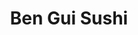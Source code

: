 ---
layout: place
title: "Ben Gui Sushi"
permalink: /virginia/roanoke/ben-gui-sushi.html
stateAbbr: VA
stateName: Virginia
cityName: Roanoke
seo:
  name: "Ben Gui Sushi"
  type: Restaurant
  links: http://www.benguisushi.com/
description: "Relaxed, stylish Japanese restaurant offering a variety of sushi, plus teriyaki, udon & bento boxes. Looking for sushi in Roanoke, Virginia? Check out Ben Gu..."
place_id: ChIJd66bl8YMTYgRTuemx0gYodE
photos:
  - name: >-
      places/ChIJd66bl8YMTYgRTuemx0gYodE/photos/AeeoHcIYAzIxtKbYY7hsrh1bzsIjjkg2tVEPGKQcuawIBvnRfLwFvMIUgVUF2UDL9wuauwwbAxmznThe9Zm8eIFY1JK9ggaQIhrf3pt2TtemrlN7xR7ue9KgFNTid9cNQ_RdYTdUos3fVfhMgKII-2uRfBvwCsN266cNRTzQWkdPrS-hXycBRjXVrTZ038NkAxkhZ7vSZ2w-ptEB5wgFiuUuueCco_J46UL06htWinIJOhOnFbUwDfD4rB1bv6SdlRCilt1GyNA1eF8qNbKBoylL5-1SA6BerlGUSPh_ZIBcr_sNaRRpBkFDx6Kfud_4z8ZEcPUAmxMIshEQwBqbIdLuH2p-YP_fdaZIH0c4P3oded79GU2sHFtoVHQKNn5WT4xFiU-aNXI7V9suhSWMx_gZ7NZUI0EBW_RmZ703doP-LRSJ0p7y
    widthPx: 3024
    heightPx: 3780
    authorAttributions:
      - displayName: marj1st
        uri: https://maps.google.com/maps/contrib/105921209642872302825
        photoUri: >-
          https://lh3.googleusercontent.com/a-/ALV-UjWY-tH0C9stSkprokNSvwG9MgXJCBORHSlNcV3sZRLzlEg35CQ=s100-p-k-no-mo
    flagContentUri: >-
      https://www.google.com/local/imagery/report/?cb_client=maps_api_places.places_api&image_key=!1e10!2sCIHM0ogKEICAgICkmsKMsgE&hl=en-US
    googleMapsUri: >-
      https://www.google.com/maps/place//data=!3m4!1e2!3m2!1sCIHM0ogKEICAgICkmsKMsgE!2e10!4m2!3m1!1s0x884d0cc6979bae77:0xd1a11848c7a6e74e
  - name: >-
      places/ChIJd66bl8YMTYgRTuemx0gYodE/photos/AeeoHcKr7DRnUYwIePzZ_pPXHY519T6N1zyNPTNQEGbuQxcHOfIxrpYkMZmuwjq0DV2b8SpCvX5-xVYBMLqYh09IOTgmxwR_e3owm_Kj4LdvxwchcYZiJDHvqfm3_UZoNIa-2DjQEZtuRGTS4d7-fRajacSLHGuk-1wvUYPx1zshlNeDLyxxVJR_rEtxcwHl5Akk9q63FgfSIA6n2POZG4sjZ2rzvydQ33kKzD1J7w5BEqfDb4EAL-xhHSoEXImDbPa9FlIznMm3iI1IUU5alBTG7u_45wip2BJkdj2-H6GfwVsvXd9gkIKeC5za7q6B5yhZoNithaD5Dxswu570KxbcvN4OeibwAWOpsP_ysp_gO4WMhRh53A3NeJtL4UMLrBVQqP6ZC8n20vDFjMLy0zuTdI9E0b4ga6HWGZbTpdwvBd8B6g2YdJjYZ1xoxgQiDUP2
    widthPx: 3024
    heightPx: 4032
    authorAttributions:
      - displayName: Casey Clark
        uri: https://maps.google.com/maps/contrib/113395482093301568709
        photoUri: >-
          https://lh3.googleusercontent.com/a/ACg8ocI6SZj8FJA9YK7pK6N0bx8eFPyz6QPhVGMcCyP1vWGzgSDVWdFK=s100-p-k-no-mo
    flagContentUri: >-
      https://www.google.com/local/imagery/report/?cb_client=maps_api_places.places_api&image_key=!1e10!2sCIABIhADyc5UDSjx32e-MKkABchr&hl=en-US
    googleMapsUri: >-
      https://www.google.com/maps/place//data=!3m4!1e2!3m2!1sCIABIhADyc5UDSjx32e-MKkABchr!2e10!4m2!3m1!1s0x884d0cc6979bae77:0xd1a11848c7a6e74e
  - name: >-
      places/ChIJd66bl8YMTYgRTuemx0gYodE/photos/AeeoHcIDMYs7aM21xWuozMFkiKBmEX5bEpjivWndWFyuZrCI2zv0wv6mXdzpJDyXeytKXpVnJ9ovTMuBjKAFLyS9ToziA3-B89lnZRx56bbN28XECrPiRnSwPtK9wpk6C1jyEzuw4wkfPskQEbkP_zs-w5ipX2IGlFEDmxqmERgXsMkc4sNmbPPwQy7PC88OxYQMOf_AxDIHGzsk5RW_Ydk407zdaQ_49V4dFYVUSnTPgA5EKCNCeqGiAYK-8FCJ1E3Ckbc_ieHgkIOW8FXzSqI8XoHiK5ZqkcHseS1ywUy2cdY8GTu8NAm9x2fR0RFcC6xH5Qrw0jbatS4ErgoiVnxqmRMSP6jTSOz9d-fPoezKghHrnHLSDgfJRZdN6mo6NJjKYBFO0rgFVW7lTpXi44SuzuXYsfbKgN2yGvQT7LPUcSaknbn1
    widthPx: 3072
    heightPx: 4080
    authorAttributions:
      - displayName: Amber Dawn
        uri: https://maps.google.com/maps/contrib/102726035438451106562
        photoUri: >-
          https://lh3.googleusercontent.com/a-/ALV-UjWG0-vC1y6sll37CrSEU5FwInRsFkT33SYRQADLgqTaxqvUWFeNZg=s100-p-k-no-mo
    flagContentUri: >-
      https://www.google.com/local/imagery/report/?cb_client=maps_api_places.places_api&image_key=!1e10!2sCIHM0ogKEICAgIDXkLP63QE&hl=en-US
    googleMapsUri: >-
      https://www.google.com/maps/place//data=!3m4!1e2!3m2!1sCIHM0ogKEICAgIDXkLP63QE!2e10!4m2!3m1!1s0x884d0cc6979bae77:0xd1a11848c7a6e74e
  - name: >-
      places/ChIJd66bl8YMTYgRTuemx0gYodE/photos/AeeoHcI9zwAtvm8-l6Onk_87cJ6UcSsQEy3yAIArv4esqi2pbpD9IITh7btWqMgGAVYRssb-AqPt70UdUyD3aejPa8ypBUMdy7FkHC8dXl6oOBoeRvZjQSAYELGuffu7Nux1UJrh2TCvzIDaVbVj_yp5YuL07aycbE8g_TnUass0maqpSALnX16QzSGyz5l__xyeVqHvEtHzq8iNnecM7md97MVhs4mnMI-RJbO7DAWSkh2Ytn_Ahh5zFFXtWgyQitTQXHmRtE2LxHOdUs3r67iaylJqtt-YMEOTl8Lp-qJYO3GHE-vlcX0I7mU5lOqNioXt8owtgnWYw0wV2zgggTgG40AtKI5Bb2hK0IjQyuGfbJf-MEREECz56gCidR4K0erL4d4JoZIN5sO6vkd8MpFSumtxeaCN_p7Ig437xndcUBwcfA
    widthPx: 3000
    heightPx: 4000
    authorAttributions:
      - displayName: Rachael Hager
        uri: https://maps.google.com/maps/contrib/109881694309455687737
        photoUri: >-
          https://lh3.googleusercontent.com/a-/ALV-UjXwpcIhWgyZOMFB-VeAokQO9_Gb3qQAouxkvT-ZOnWUeW4akWQe=s100-p-k-no-mo
    flagContentUri: >-
      https://www.google.com/local/imagery/report/?cb_client=maps_api_places.places_api&image_key=!1e10!2sCIHM0ogKEICAgICT1ubIdA&hl=en-US
    googleMapsUri: >-
      https://www.google.com/maps/place//data=!3m4!1e2!3m2!1sCIHM0ogKEICAgICT1ubIdA!2e10!4m2!3m1!1s0x884d0cc6979bae77:0xd1a11848c7a6e74e
  - name: >-
      places/ChIJd66bl8YMTYgRTuemx0gYodE/photos/AeeoHcILOMOe3WmttlnqeLO5mbRsjYoBUSNJv0qafX_H3XOI4HHYFBllevyS-s1YJxi84i2oBJbo-Nllk1yb_8grjoOFmy8V1NDHl6fopJzUcn3w2T30nG9LSWcyTcIb4k2hEiptC0C6wcCSQ-l2qr17Bv-eSOXmCJpzVa2IpOYfD2pQCdclyweK9jyh0jCFXOmaIopYme3mUahbnPyG3NPNkUuseH7g_M3IlVhqT1Fsn-iiOoHosReJFbSbUhNzNl3MUxXbpUpqboXk-dhdznxbJ6xE_mLIisoTQu6th5jwWrjBab8W93anvziKPcEoFTKM3V9Bv_fs5X9Fib82_9c82qkbJ2rLnLCpV5mih1ks6Uu21cgzFBq2DKQ3jr0ez8S7f45lsRxzLzNtyWJcbfA3dwztXl9GJH4h920gNAanQYzA1kM
    widthPx: 3024
    heightPx: 4032
    authorAttributions:
      - displayName: Caitlin Dalton
        uri: https://maps.google.com/maps/contrib/100120169384588974670
        photoUri: >-
          https://lh3.googleusercontent.com/a/ACg8ocIYxlVr4vp89LrrPQ-NPVCHskEn9EKQfWaEJ0tIW-jpOn67Xg=s100-p-k-no-mo
    flagContentUri: >-
      https://www.google.com/local/imagery/report/?cb_client=maps_api_places.places_api&image_key=!1e10!2sCIHM0ogKEICAgICVt72K6gE&hl=en-US
    googleMapsUri: >-
      https://www.google.com/maps/place//data=!3m4!1e2!3m2!1sCIHM0ogKEICAgICVt72K6gE!2e10!4m2!3m1!1s0x884d0cc6979bae77:0xd1a11848c7a6e74e
  - name: >-
      places/ChIJd66bl8YMTYgRTuemx0gYodE/photos/AeeoHcJYGaqiOAedobmj1CybmxopBWNMnTv9ldCfWerfLq_C8xeINb-TyGyRR6dz7ZReYuTkjpa7_urxgGjF1tPkDXI7kU1nVFsybhx5Y7dUnPCqP-BmJ0ucr04PCjxKexmxckO2ZMyt_B_yIZ240hqOVr795HUbjpKzLgYr10oOmewoWwH8xUNUzV14aaee_bwgaXy83VJRTvmwZZPwvrxADUVXvKjcJZVd1srAFahtTWyVx48Su2J1JujScuDFrOgnG_nkE2n8S60nGTyFPdsdfCUMaJJ0pyOKWk2idbRhRjditNFiugTyaQuUnrMiSTDIGd-5E8mlxOOA29bQEmNF-H6wUQ_JpeOll3BdiR3cevknMQBOYFRtFRDdUHrby6NFn8C-mUKgni1-kRfvZynUEeadLIem7AYosqNAR7vCJFCZ3MWu
    widthPx: 3024
    heightPx: 4032
    authorAttributions:
      - displayName: Mikayla Hearne
        uri: https://maps.google.com/maps/contrib/115384377452307215062
        photoUri: >-
          https://lh3.googleusercontent.com/a-/ALV-UjWzOTMLCizVE0r3pV7-4jZTpOkN7uPzjdSK2wDrN7Eiih2fbt_5xA=s100-p-k-no-mo
    flagContentUri: >-
      https://www.google.com/local/imagery/report/?cb_client=maps_api_places.places_api&image_key=!1e10!2sCIHM0ogKEICAgIC_0cm41wE&hl=en-US
    googleMapsUri: >-
      https://www.google.com/maps/place//data=!3m4!1e2!3m2!1sCIHM0ogKEICAgIC_0cm41wE!2e10!4m2!3m1!1s0x884d0cc6979bae77:0xd1a11848c7a6e74e
  - name: >-
      places/ChIJd66bl8YMTYgRTuemx0gYodE/photos/AeeoHcJZmeu2kcwjMx16I6if38aQdVIf7vXxCq4dVXQFCw4OT-z3Xukesy5FbG4_UZUsR7B-eKYk6yJwAPwCYCm1ZIzwts6QILtZIQYAZGAS-5DjcR_GQBKYb02A8-tQ1_2rUaps_6CSv6Vmw92M3mzlp2hpOTX29ZLrk4Xwg-U2t_xVNBqgkBqzm0cjgV5mqFVtwy4VvVqGFwheOsbTTRdvl1oblSgzI2sP6S2j9i_EFHAkyCwhYYO9DlTPfCk5oEX3_iab6PYfl5537z3qVm6yFTdOOGpppip6WUxuvRth1_CEKNbyHz03wdwT5_A-Aij4y9ziaDlHgLKnqfFFGNGg9yam-_dFXL8BdzsqEMGsK8VQoV91bDgZc8CtP0iktEgechDTKMmbWCtmJ4BK5lrUD5ihZjgvW4clftcSE5N7gwEo3Q
    widthPx: 2316
    heightPx: 3088
    authorAttributions:
      - displayName: Jacob Neat
        uri: https://maps.google.com/maps/contrib/102646583544488346172
        photoUri: >-
          https://lh3.googleusercontent.com/a/ACg8ocKq3bhG75QI3L5SoadiniiPg6sXPb-Ky4aZAO2TLk1yxiZ-1A=s100-p-k-no-mo
    flagContentUri: >-
      https://www.google.com/local/imagery/report/?cb_client=maps_api_places.places_api&image_key=!1e10!2sCIHM0ogKEICAgIDOlYvuRQ&hl=en-US
    googleMapsUri: >-
      https://www.google.com/maps/place//data=!3m4!1e2!3m2!1sCIHM0ogKEICAgIDOlYvuRQ!2e10!4m2!3m1!1s0x884d0cc6979bae77:0xd1a11848c7a6e74e
  - name: >-
      places/ChIJd66bl8YMTYgRTuemx0gYodE/photos/AeeoHcJQr-3yiuitpAJF6mBF9feiQ6Z97pbKHYVeiGksu2Nm28D5APShCdmiEz8HPR-ssOts-CWK5Zf-5W4IA3GIGj8HV7PbI1Dqi1Xy3g4eBp4xQC1Twby2xBALbhseNKAU6N4P1wfcgnBvvSn_nn2iqElZVRq3Jd-WVzTd4RtaB10O09n4r2KjF4kLnVpX-3YbiSmF1qR3KnhQcvlR0JoB4S6ASZkmFqFzzHfWwQoPaTE6dAcbfR_jfNGmsuQ4TO7NvYdkF8AQA-8Z9K6vKEWN3faTkXhzgAnSNNru0VbV6nE8QEpuDyLo2tUfRCzaHAvkpgJ8ViafIS-OqQnEvCF3QoF5IrcUFHp6Sy9YWYSVypFgvLpy817CuMRFP63653L5EzFNXxr9EaMBaZGBwpI7O8zRAg2CIslM6IbdndkU5bBG3g
    widthPx: 3024
    heightPx: 4032
    authorAttributions:
      - displayName: Jacob Neat
        uri: https://maps.google.com/maps/contrib/102646583544488346172
        photoUri: >-
          https://lh3.googleusercontent.com/a/ACg8ocKq3bhG75QI3L5SoadiniiPg6sXPb-Ky4aZAO2TLk1yxiZ-1A=s100-p-k-no-mo
    flagContentUri: >-
      https://www.google.com/local/imagery/report/?cb_client=maps_api_places.places_api&image_key=!1e10!2sCIHM0ogKEICAgIDOlYvueQ&hl=en-US
    googleMapsUri: >-
      https://www.google.com/maps/place//data=!3m4!1e2!3m2!1sCIHM0ogKEICAgIDOlYvueQ!2e10!4m2!3m1!1s0x884d0cc6979bae77:0xd1a11848c7a6e74e
  - name: >-
      places/ChIJd66bl8YMTYgRTuemx0gYodE/photos/AeeoHcKBOZjGbtJxGeI1R8Ij7tAEA1fxMTZvACwvaFCFm-cIf99aRNOsEWJRI3P97k2a8S4N_HmrwC1kSdgXdqiAqzxDeE-65Mdk1uA3-YV9nOUnGAfXf5G2wk4NRsAt6X6TRb181-R1-mDUY8VvaullAYH7QsubqTtZnIu0si1hYW-Att1WuSAwrGiNW-onN16llxFKB0wwEjKJEH9L7PmIgk_LRDdfKP5BDXIss7V1htj56ucn0Yeuva1RcWekgHYKqGSmkPH8QjypVxiZ3-YhrPpdLfDM6gJlxZLdY--oZ7dFQAlSmQXJ2MhR6KC9ZQNQEqLx68m0FAQV0AdsXSrNVbR6XVEd9o2eLAyJasR1SWO0GnmI5krtD7BxecOqoG_sZE5DZIrPfASaZV1jEr9WYJQpNHRcJWXmo1U6to8DzdXtpo8
    widthPx: 1816
    heightPx: 2478
    authorAttributions:
      - displayName: Pete Huffman
        uri: https://maps.google.com/maps/contrib/106286469333713333591
        photoUri: >-
          https://lh3.googleusercontent.com/a-/ALV-UjVd3lCoOMJOybhQLqrDjRb6q489jeUjn_dIIHX2LM6C7SVX-WlcFA=s100-p-k-no-mo
    flagContentUri: >-
      https://www.google.com/local/imagery/report/?cb_client=maps_api_places.places_api&image_key=!1e10!2sCIHM0ogKEICAgICGoOiA-wE&hl=en-US
    googleMapsUri: >-
      https://www.google.com/maps/place//data=!3m4!1e2!3m2!1sCIHM0ogKEICAgICGoOiA-wE!2e10!4m2!3m1!1s0x884d0cc6979bae77:0xd1a11848c7a6e74e
  - name: >-
      places/ChIJd66bl8YMTYgRTuemx0gYodE/photos/AeeoHcIsib6sBR8u0-x2gs3vhoW5egrcUh9RCnG58XLHuScFpmt1vmITHNXMcGwB-mn5Le1Bmsll6ytZ0Y_TF3_TLjQ6bQHZgOSJq9lRlXg7rPCZ7_Zl92jVOc2PnbMObADvGEWPG4MBywPnrNVSss7UflrZcIGfAf5j03WzvfNrIv_hMp2LBEnwARVYHeLcJoa4qrQOo2fSWynFdq9CcbZ710V7kuOQRH-5fHQ2XQ6OKdvmWEpNaiuSkl1G0uXaetiq92xkXco2xs-BXwyHopSquZb6vFiZEl29szbJ7Nu6LQTe0btZ_xziNJREaEMHlkN5fN7wjhHV26AXNs4ckGd-r9lA7inFQrXyBslYzl3DeHuewveE6VvaJAoDUBEXTHSNaYstn8dxa-j2W8nb90xf1nUW6lJJqZICdpcV4APHsQQN7iY
    widthPx: 3024
    heightPx: 4032
    authorAttributions:
      - displayName: James Mowery
        uri: https://maps.google.com/maps/contrib/109116123978428851692
        photoUri: >-
          https://lh3.googleusercontent.com/a-/ALV-UjVDFpin7HQ7gnw0KBHmxrWM3RG6d_lPhQRBPc8_119jaCzex1J_Uw=s100-p-k-no-mo
    flagContentUri: >-
      https://www.google.com/local/imagery/report/?cb_client=maps_api_places.places_api&image_key=!1e10!2sCIHM0ogKEICAgICkoojmiQE&hl=en-US
    googleMapsUri: >-
      https://www.google.com/maps/place//data=!3m4!1e2!3m2!1sCIHM0ogKEICAgICkoojmiQE!2e10!4m2!3m1!1s0x884d0cc6979bae77:0xd1a11848c7a6e74e
address: 4353 Starkey Rd, Roanoke, VA 24018, USA
street: 4353 Starkey Rd
city: Roanoke
state: VA
zip: '24018'
country: USA
neighborhood: null
latitude: '37.228533'
longitude: '-79.982700'
accessibility_options:
  wheelchairAccessibleParking: true
  wheelchairAccessibleEntrance: true
  wheelchairAccessibleRestroom: true
  wheelchairAccessibleSeating: true
business_status: OPERATIONAL
name: Ben Gui Sushi
google_maps_links:
  directionsUri: >-
    https://www.google.com/maps/dir//''/data=!4m7!4m6!1m1!4e2!1m2!1m1!1s0x884d0cc6979bae77:0xd1a11848c7a6e74e!3e0
  placeUri: https://maps.google.com/?cid=15105381326043670350
  writeAReviewUri: >-
    https://www.google.com/maps/place//data=!4m3!3m2!1s0x884d0cc6979bae77:0xd1a11848c7a6e74e!12e1
  reviewsUri: >-
    https://www.google.com/maps/place//data=!4m4!3m3!1s0x884d0cc6979bae77:0xd1a11848c7a6e74e!9m1!1b1
  photosUri: >-
    https://www.google.com/maps/place//data=!4m3!3m2!1s0x884d0cc6979bae77:0xd1a11848c7a6e74e!10e5
primary_type: Sushi Restaurant
opening_hours:
  regular: null
  current: null
secondary_opening_hours:
  regular:
    weekdayDescriptions: null
    type: null
  current:
    weekdayDescriptions: null
    type: null
phone: (540) 772-6888
price_level: PRICE_LEVEL_MODERATE
price_range: $20 &ndash; $30
rating: '4.4'
rating_count: 432
website: http://www.benguisushi.com/
reviews:
  - name: >-
      places/ChIJd66bl8YMTYgRTuemx0gYodE/reviews/ChdDSUhNMG9nS0VJQ0FnSURYa0xQNjdRRRAB
    relativePublishTimeDescription: 5 months ago
    rating: 5
    text:
      text: >-
        I've lived all over and the only other place I had sushi this good was
        Hawaii. The quality is exceptional. We always order the boat and the
        cuts are always melt-in-your-mouth. Whenever I order omakase, I'm never
        disappointed. Even my 20-something sons recognize the superior quality
        and they don't have terribly discerning palates. They also love the
        serene and peaceful atmosphere. Even when multiple tables are seated, it
        retains a quiet ambience. Ben Gui is a reason to live in Roanoke. It's
        pure pleasure for the senses on all levels and not something I ever
        expected to find when returning to my home region, southern Appalachia.
      languageCode: en
    originalText:
      text: >-
        I've lived all over and the only other place I had sushi this good was
        Hawaii. The quality is exceptional. We always order the boat and the
        cuts are always melt-in-your-mouth. Whenever I order omakase, I'm never
        disappointed. Even my 20-something sons recognize the superior quality
        and they don't have terribly discerning palates. They also love the
        serene and peaceful atmosphere. Even when multiple tables are seated, it
        retains a quiet ambience. Ben Gui is a reason to live in Roanoke. It's
        pure pleasure for the senses on all levels and not something I ever
        expected to find when returning to my home region, southern Appalachia.
      languageCode: en
    authorAttribution:
      displayName: Amber Dawn
      uri: https://www.google.com/maps/contrib/102726035438451106562/reviews
      photoUri: >-
        https://lh3.googleusercontent.com/a-/ALV-UjWG0-vC1y6sll37CrSEU5FwInRsFkT33SYRQADLgqTaxqvUWFeNZg=s128-c0x00000000-cc-rp-mo-ba3
    publishTime: '2024-10-23T01:12:02.890084Z'
    flagContentUri: >-
      https://www.google.com/local/review/rap/report?postId=ChdDSUhNMG9nS0VJQ0FnSURYa0xQNjdRRRAB&d=17924085&t=1
    googleMapsUri: >-
      https://www.google.com/maps/reviews/data=!4m6!14m5!1m4!2m3!1sChdDSUhNMG9nS0VJQ0FnSURYa0xQNjdRRRAB!2m1!1s0x884d0cc6979bae77:0xd1a11848c7a6e74e
  - name: >-
      places/ChIJd66bl8YMTYgRTuemx0gYodE/reviews/ChZDSUhNMG9nS0VJQ0FnSUNfMGNuUUpBEAE
    relativePublishTimeDescription: 2 months ago
    rating: 5
    text:
      text: >-
        I had an absolutely fantastic experience at Ben Gui Sushi in Roanoke!
        Despite being on a budget, I decided to treat myself, and it was worth
        every penny. The uni was incredibly fresh—straight off the truck, as Ben
        himself shared with me—and it was a delight to indulge in such
        high-quality sushi. I even went a little over budget to try something
        new, and I’m so glad I did.


        One thing that really stood out to me is that he talked to almost every
        customer and knew their story. It reminded me of my childhood sushi hang
        out with my family, where everybody knew me, and was always waiting for
        me to come back even through my college days, despite it changing hands,
        someone on the staff always knew who I was. Brought back great childhood
        nostalgia especially since my mom passed recently.


        Ben personally served me and made the experience even more memorable
        with great conversation. His passion for sushi and his customers really
        shines through, and it’s rare to find such a warm and welcoming
        atmosphere. I enjoyed getting to know about his personal story and how
        he came from New York to Roanoake and I can’t wait to hear more about
        it. The food was impeccable, and the care in preparation was evident in
        every bite. Thank you Ben ❤️


        Even though it’s a bit of a drive from Blacksburg, I already can’t wait
        to go back. I’ve already started telling my partner about the amazing
        sushi. I found in the area. This place is a true gem, and I’m so
        grateful for both the food and the company. Highly recommend stopping by
        if you’re in the area—or even if you’re not! It’s definitely worth the
        trip.
      languageCode: en
    originalText:
      text: >-
        I had an absolutely fantastic experience at Ben Gui Sushi in Roanoke!
        Despite being on a budget, I decided to treat myself, and it was worth
        every penny. The uni was incredibly fresh—straight off the truck, as Ben
        himself shared with me—and it was a delight to indulge in such
        high-quality sushi. I even went a little over budget to try something
        new, and I’m so glad I did.


        One thing that really stood out to me is that he talked to almost every
        customer and knew their story. It reminded me of my childhood sushi hang
        out with my family, where everybody knew me, and was always waiting for
        me to come back even through my college days, despite it changing hands,
        someone on the staff always knew who I was. Brought back great childhood
        nostalgia especially since my mom passed recently.


        Ben personally served me and made the experience even more memorable
        with great conversation. His passion for sushi and his customers really
        shines through, and it’s rare to find such a warm and welcoming
        atmosphere. I enjoyed getting to know about his personal story and how
        he came from New York to Roanoake and I can’t wait to hear more about
        it. The food was impeccable, and the care in preparation was evident in
        every bite. Thank you Ben ❤️


        Even though it’s a bit of a drive from Blacksburg, I already can’t wait
        to go back. I’ve already started telling my partner about the amazing
        sushi. I found in the area. This place is a true gem, and I’m so
        grateful for both the food and the company. Highly recommend stopping by
        if you’re in the area—or even if you’re not! It’s definitely worth the
        trip.
      languageCode: en
    authorAttribution:
      displayName: Mikayla Hearne
      uri: https://www.google.com/maps/contrib/115384377452307215062/reviews
      photoUri: >-
        https://lh3.googleusercontent.com/a-/ALV-UjWzOTMLCizVE0r3pV7-4jZTpOkN7uPzjdSK2wDrN7Eiih2fbt_5xA=s128-c0x00000000-cc-rp-mo-ba3
    publishTime: '2025-01-17T00:44:17.710619Z'
    flagContentUri: >-
      https://www.google.com/local/review/rap/report?postId=ChZDSUhNMG9nS0VJQ0FnSUNfMGNuUUpBEAE&d=17924085&t=1
    googleMapsUri: >-
      https://www.google.com/maps/reviews/data=!4m6!14m5!1m4!2m3!1sChZDSUhNMG9nS0VJQ0FnSUNfMGNuUUpBEAE!2m1!1s0x884d0cc6979bae77:0xd1a11848c7a6e74e
  - name: >-
      places/ChIJd66bl8YMTYgRTuemx0gYodE/reviews/ChdDSUhNMG9nS0VJQ0FnTUR3dDRiQm93RRAB
    relativePublishTimeDescription: 2 weeks ago
    rating: 1
    text:
      text: >-
        So I read a review from five weeks ago (at least) that says that they
        didn’t have the ice machine working. It’s a total bait switch like the
        other review said.  We went in there and were charged $1.50 for bottled
        water. The server didn’t convey that we would be charged a price.
        Seaweed was super fishy. I had to deconstruct my role. The server
        didn’t  even come up to the table properly and we weren’t offered
        glasses. The menu prices are more than what they said on the menu, fine
        with that, but don’t tell me that there’s a price of something and then
        up charge me for  it. Also, if your ice machine doesn’t work that
        doesn’t mean that your tap water doesn’t work. If you can’t provide
        people with drinking water then what are you doing in your dishes with
        and washing a fish with, washing their hands with?  How do you wash your
        dishes? How do you wash your hands in the restroom? How do you flush the
        toilet? There was obviously water there and I think that they just
        wanted to get away with charging more.. I will not be coming back again
        and I do not recommend this place.
      languageCode: en
    originalText:
      text: >-
        So I read a review from five weeks ago (at least) that says that they
        didn’t have the ice machine working. It’s a total bait switch like the
        other review said.  We went in there and were charged $1.50 for bottled
        water. The server didn’t convey that we would be charged a price.
        Seaweed was super fishy. I had to deconstruct my role. The server
        didn’t  even come up to the table properly and we weren’t offered
        glasses. The menu prices are more than what they said on the menu, fine
        with that, but don’t tell me that there’s a price of something and then
        up charge me for  it. Also, if your ice machine doesn’t work that
        doesn’t mean that your tap water doesn’t work. If you can’t provide
        people with drinking water then what are you doing in your dishes with
        and washing a fish with, washing their hands with?  How do you wash your
        dishes? How do you wash your hands in the restroom? How do you flush the
        toilet? There was obviously water there and I think that they just
        wanted to get away with charging more.. I will not be coming back again
        and I do not recommend this place.
      languageCode: en
    authorAttribution:
      displayName: TIFFANY DAVIDSON
      uri: https://www.google.com/maps/contrib/110112883977018008678/reviews
      photoUri: >-
        https://lh3.googleusercontent.com/a/ACg8ocJunZ7gx87LC-9C678QWnJQ_H4JxqLm-hlz6Np5pZz7fj8m=s128-c0x00000000-cc-rp-mo
    publishTime: '2025-03-28T22:53:26.413891Z'
    flagContentUri: >-
      https://www.google.com/local/review/rap/report?postId=ChdDSUhNMG9nS0VJQ0FnTUR3dDRiQm93RRAB&d=17924085&t=1
    googleMapsUri: >-
      https://www.google.com/maps/reviews/data=!4m6!14m5!1m4!2m3!1sChdDSUhNMG9nS0VJQ0FnTUR3dDRiQm93RRAB!2m1!1s0x884d0cc6979bae77:0xd1a11848c7a6e74e
  - name: >-
      places/ChIJd66bl8YMTYgRTuemx0gYodE/reviews/ChdDSUhNMG9nS0VJQ0FnTUNnbHJDT3FBRRAB
    relativePublishTimeDescription: a month ago
    rating: 5
    text:
      text: >-
        This is our favorite sushi place in VA. the sushi is always yummy,  the
        owners at always welcoming, and the place is always clean.  We get the
        boat,  pretty much every time,  and it's worth it.  I typically don't
        like like eel or spicy tuna,  but one of their roles have both and I
        enjoyed it.  If you like sushi,  this is a must stop by place.
      languageCode: en
    originalText:
      text: >-
        This is our favorite sushi place in VA. the sushi is always yummy,  the
        owners at always welcoming, and the place is always clean.  We get the
        boat,  pretty much every time,  and it's worth it.  I typically don't
        like like eel or spicy tuna,  but one of their roles have both and I
        enjoyed it.  If you like sushi,  this is a must stop by place.
      languageCode: en
    authorAttribution:
      displayName: justin halsey
      uri: https://www.google.com/maps/contrib/109928233762094807522/reviews
      photoUri: >-
        https://lh3.googleusercontent.com/a-/ALV-UjUZiFYB4yidYRMtZPdVUeIYoih7dXrhWh2tdd0jpqdL_a1BWnphBA=s128-c0x00000000-cc-rp-mo-ba3
    publishTime: '2025-02-16T20:56:45.509722Z'
    flagContentUri: >-
      https://www.google.com/local/review/rap/report?postId=ChdDSUhNMG9nS0VJQ0FnTUNnbHJDT3FBRRAB&d=17924085&t=1
    googleMapsUri: >-
      https://www.google.com/maps/reviews/data=!4m6!14m5!1m4!2m3!1sChdDSUhNMG9nS0VJQ0FnTUNnbHJDT3FBRRAB!2m1!1s0x884d0cc6979bae77:0xd1a11848c7a6e74e
  - name: >-
      places/ChIJd66bl8YMTYgRTuemx0gYodE/reviews/ChZDSUhNMG9nS0VJQ0FnSUNUMXViSVpBEAE
    relativePublishTimeDescription: 11 months ago
    rating: 5
    text:
      text: >-
        Absolutely. A hidden treasure as I am not from roanoke originally and
        looked up sushi.  My husband was feeling pretty bummed after a medical
        diagnosis, and I brought him here to cheer him up.  Not only did he have
        a phenomenal time with the best sushi, but the owner was very engaging
        and kind.  I'd give them a 100 stars if I could!
      languageCode: en
    originalText:
      text: >-
        Absolutely. A hidden treasure as I am not from roanoke originally and
        looked up sushi.  My husband was feeling pretty bummed after a medical
        diagnosis, and I brought him here to cheer him up.  Not only did he have
        a phenomenal time with the best sushi, but the owner was very engaging
        and kind.  I'd give them a 100 stars if I could!
      languageCode: en
    authorAttribution:
      displayName: Rachael Hager
      uri: https://www.google.com/maps/contrib/109881694309455687737/reviews
      photoUri: >-
        https://lh3.googleusercontent.com/a-/ALV-UjXwpcIhWgyZOMFB-VeAokQO9_Gb3qQAouxkvT-ZOnWUeW4akWQe=s128-c0x00000000-cc-rp-mo-ba3
    publishTime: '2024-05-14T12:36:18.805685Z'
    flagContentUri: >-
      https://www.google.com/local/review/rap/report?postId=ChZDSUhNMG9nS0VJQ0FnSUNUMXViSVpBEAE&d=17924085&t=1
    googleMapsUri: >-
      https://www.google.com/maps/reviews/data=!4m6!14m5!1m4!2m3!1sChZDSUhNMG9nS0VJQ0FnSUNUMXViSVpBEAE!2m1!1s0x884d0cc6979bae77:0xd1a11848c7a6e74e
parking_options:
  freeParkingLot: true
  freeStreetParking: true
  valetParking: false
payment_options:
  acceptsCreditCards: true
  acceptsDebitCards: true
  acceptsCashOnly: false
  acceptsNfc: true
allow_dogs: null
curbside_pickup: null
delivery: false
dine_in: true
good_for_children: null
good_for_groups: true
good_for_sports: false
live_music: false
menu_for_children: null
outdoor_seating: false
reservable: true
restroom: true
serves_beer: true
serves_breakfast: false
serves_brunch: false
serves_cocktails: true
serves_coffee: null
serves_dinner: true
serves_dessert: true
serves_lunch: true
serves_vegetarian_food: true
serves_wine: true
takeout: true
summary: >-
  Relaxed, stylish Japanese restaurant offering a variety of sushi, plus
  teriyaki, udon & bento boxes.

---